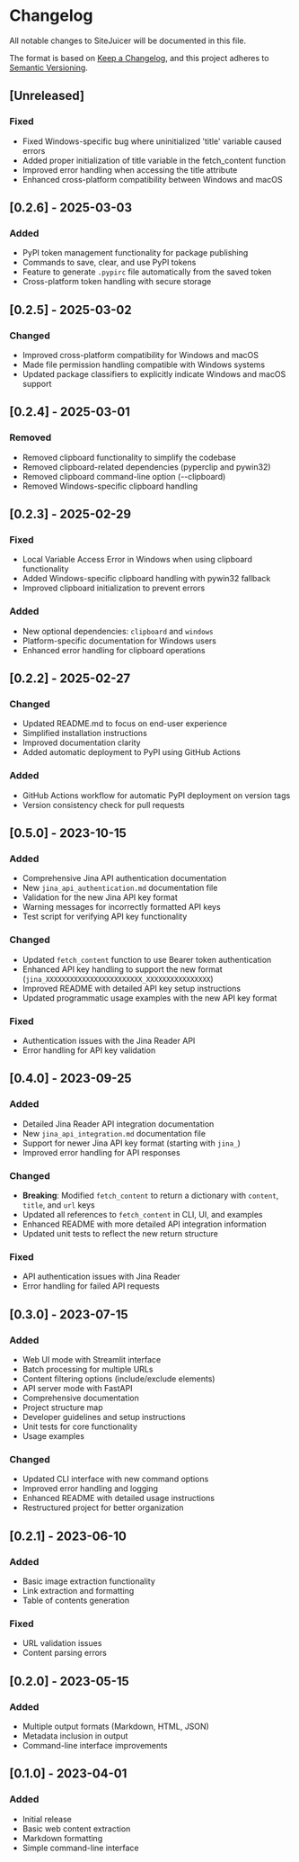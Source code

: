 # Changelog

All notable changes to SiteJuicer will be documented in this file.

The format is based on [Keep a Changelog](https://keepachangelog.com/en/1.0.0/),
and this project adheres to [Semantic Versioning](https://semver.org/spec/v2.0.0.html).

## [Unreleased]

### Fixed
- Fixed Windows-specific bug where uninitialized 'title' variable caused errors
- Added proper initialization of title variable in the fetch_content function
- Improved error handling when accessing the title attribute
- Enhanced cross-platform compatibility between Windows and macOS

## [0.2.6] - 2025-03-03

### Added
- PyPI token management functionality for package publishing
- Commands to save, clear, and use PyPI tokens
- Feature to generate `.pypirc` file automatically from the saved token
- Cross-platform token handling with secure storage

## [0.2.5] - 2025-03-02

### Changed
- Improved cross-platform compatibility for Windows and macOS
- Made file permission handling compatible with Windows systems
- Updated package classifiers to explicitly indicate Windows and macOS support

## [0.2.4] - 2025-03-01

### Removed
- Removed clipboard functionality to simplify the codebase
- Removed clipboard-related dependencies (pyperclip and pywin32)
- Removed clipboard command-line option (--clipboard)
- Removed Windows-specific clipboard handling

## [0.2.3] - 2025-02-29

### Fixed
- Local Variable Access Error in Windows when using clipboard functionality
- Added Windows-specific clipboard handling with pywin32 fallback
- Improved clipboard initialization to prevent errors

### Added
- New optional dependencies: `clipboard` and `windows`
- Platform-specific documentation for Windows users
- Enhanced error handling for clipboard operations

## [0.2.2] - 2025-02-27

### Changed
- Updated README.md to focus on end-user experience
- Simplified installation instructions
- Improved documentation clarity
- Added automatic deployment to PyPI using GitHub Actions

### Added
- GitHub Actions workflow for automatic PyPI deployment on version tags
- Version consistency check for pull requests

## [0.5.0] - 2023-10-15

### Added
- Comprehensive Jina API authentication documentation
- New `jina_api_authentication.md` documentation file
- Validation for the new Jina API key format
- Warning messages for incorrectly formatted API keys
- Test script for verifying API key functionality

### Changed
- Updated `fetch_content` function to use Bearer token authentication
- Enhanced API key handling to support the new format (`jina_XXXXXXXXXXXXXXXXXXXXXXXX_XXXXXXXXXXXXXXXX`)
- Improved README with detailed API key setup instructions
- Updated programmatic usage examples with the new API key format

### Fixed
- Authentication issues with the Jina Reader API
- Error handling for API key validation

## [0.4.0] - 2023-09-25

### Added
- Detailed Jina Reader API integration documentation
- New `jina_api_integration.md` documentation file
- Support for newer Jina API key format (starting with `jina_`)
- Improved error handling for API responses

### Changed
- **Breaking**: Modified `fetch_content` to return a dictionary with `content`, `title`, and `url` keys
- Updated all references to `fetch_content` in CLI, UI, and examples
- Enhanced README with more detailed API integration information 
- Updated unit tests to reflect the new return structure

### Fixed
- API authentication issues with Jina Reader
- Error handling for failed API requests

## [0.3.0] - 2023-07-15

### Added
- Web UI mode with Streamlit interface
- Batch processing for multiple URLs
- Content filtering options (include/exclude elements)
- API server mode with FastAPI
- Comprehensive documentation
- Project structure map
- Developer guidelines and setup instructions
- Unit tests for core functionality
- Usage examples

### Changed
- Updated CLI interface with new command options
- Improved error handling and logging
- Enhanced README with detailed usage instructions
- Restructured project for better organization

## [0.2.1] - 2023-06-10

### Added
- Basic image extraction functionality
- Link extraction and formatting
- Table of contents generation

### Fixed
- URL validation issues
- Content parsing errors

## [0.2.0] - 2023-05-15

### Added
- Multiple output formats (Markdown, HTML, JSON)
- Metadata inclusion in output
- Command-line interface improvements

## [0.1.0] - 2023-04-01

### Added
- Initial release
- Basic web content extraction
- Markdown formatting
- Simple command-line interface 